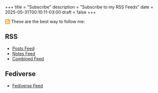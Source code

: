 +++
title = "Subscribe"
description = "Subscribe to my RSS Feeds"
date = 2025-05-31T00:10:11-03:00
draft = false
+++

<svg xmlns="http://www.w3.org/2000/svg" version="1.1" style="vertical-align: text-bottom; width: 1.15em; height: 1.15em;" id="RSSicon" viewBox="0 0 8 8"><style type="text/css">.button{stroke: none; fill: orange} .symbol{stroke: none; fill: white} </style><rect class="button" width="8" height="8" rx="1.5"></rect><circle class="symbol" cx="2" cy="6" r="1"></circle><path class="symbol" d="m 1,4 a 3,3 0 0 1 3,3 h 1 a 4,4 0 0 0 -4,-4 z"></path><path class="symbol" d="m 1,2 a 5,5 0 0 1 5,5 h 1 a 6,6 0 0 0 -6,-6 z"></path></svg> These are the best way to follow me:

## RSS

- [Posts Feed](/feed.xml)
- [Notes Feed](/notes.xml)
- [Combined Feed](/posts+notes.xml)

## Fediverse
- [Fediverse Feed](https://social.abf.li/@andre/feed.rss)